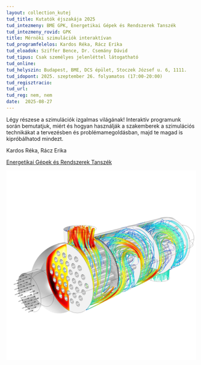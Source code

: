 ```yaml
---
layout: collection_kutej
tud_title: Kutatók éjszakája 2025
tud_intezmeny: BME GPK, Energetikai Gépek és Rendszerek Tanszék
tud_intezmeny_rovid: GPK
title: Mérnöki szimulációk interaktívan
tud_programfelelos: Kardos Réka, Rácz Erika
tud_eloadok: Sziffer Bence, Dr. Csemány Dávid
tud_tipus: Csak személyes jelenléttel látogatható
tud_online: 
tud_helyszin: Budapest, BME, DCS épület, Stoczek József u. 6, 1111. 
tud_idopont: 2025. szeptember 26. folyamatos (17:00-20:00)
tud_regisztracio: 
tud_url: 
tud_reg: nem, nem
date:  2025-08-27
---
```


Légy részese a szimulációk izgalmas világának! 
Interaktív programunk során bemutatjuk, miért és hogyan használják a szakemberek a szimulációs technikákat a tervezésben és problémamegoldásban, majd te magad is kipróbálhatod mindezt.

Kardos Réka, Rácz Erika

[Energetikai Gépek és Rendszerek Tanszék](https://www.energia.bme.hu/)

![Mérnöki szimulációk interaktívan](../2025/images/mernoki-szimulaciok-interaktivan.png)
